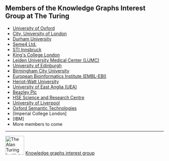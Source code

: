 ## Members of the Knowledge Graphs Interest Group at The Turing
 
- [University of Oxford](https://github.com/turing-knowledge-graphs/members/tree/main/university_oxford)
- [City, University of London](https://github.com/turing-knowledge-graphs/members/tree/main/city)
- [Durham University](https://github.com/turing-knowledge-graphs/members/tree/main/durham_university)
- [Seme4 Ltd.](https://github.com/turing-knowledge-graphs/members/tree/main/seme4)
- [STI Innsbruck](https://github.com/turing-knowledge-graphs/members/tree/main/sti_innsbruck)
- [King's College London](https://github.com/turing-knowledge-graphs/members/tree/main/kcl)
- [Leiden University Medical Center (LUMC)](https://github.com/turing-knowledge-graphs/members/tree/main/lumc)
- [University of Edinburgh](https://github.com/turing-knowledge-graphs/members/tree/main/edinburgh_university)
- [Birmingham City University](https://github.com/turing-knowledge-graphs/members/tree/main/bcu)
- [European Bioinformatics Institute (EMBL-EBI)](https://github.com/turing-knowledge-graphs/members/tree/main/ebi)
- [Heriot-Watt University](https://github.com/turing-knowledge-graphs/members/tree/main/heriot-watt-university)
- [University of East Anglia (UEA)](https://github.com/turing-knowledge-graphs/members/tree/main/UEA)
- [Beazley Plc](https://github.com/turing-knowledge-graphs/members/tree/main/beazley)
- [HSE Science and Research Centre](https://github.com/turing-knowledge-graphs/members/tree/main/HSE)
- [University of Liverpool](https://github.com/turing-knowledge-graphs/members/tree/main/UniLiv)
- [Oxford Semantic Technologies](https://www.oxfordsemantic.tech/)
- [Imperial College London]
- [IBM]
- More members to come

---

<img src="https://upload.wikimedia.org/wikipedia/commons/thumb/b/b5/Alan_Turing_Institute_logo.svg/1200px-Alan_Turing_Institute_logo.svg.png" width="60" alt="The Alan Turing Institute">   [Knowledge graphs interest group](https://www.turing.ac.uk/research/interest-groups/knowledge-graphs)
